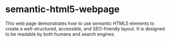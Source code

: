 # semantic-html5-webpage
This web page demonstrates how to use semantic HTML5 elements to create a well-structured, accessible, and SEO-friendly layout. It is designed to be readable by both humans and search engines.
